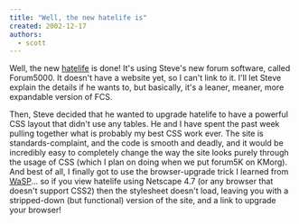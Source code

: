 ```yaml
---
title: "Well, the new hatelife is"
created: 2002-12-17
authors: 
  - scott
---
```


Well, the new [hatelife](http://hatelife.org/) is done! It's using Steve's new forum software, called Forum5000. It doesn't have a website yet, so I can't link to it. I'll let Steve explain the details if he wants to, but basically, it's a leaner, meaner, more expandable version of FCS.  
  
Then, Steve decided that he wanted to upgrade hatelife to have a powerful CSS layout that didn't use any tables. He and I have spent the past week pulling together what is probably my best CSS work ever. The site is standards-complaint, and the code is smooth and deadly, and it would be incredibly easy to completely change the way the site looks purely through the usage of CSS (which I plan on doing when we put forum5K on KMorg). And best of all, I finally got to use the browser-upgrade trick I learned from [WaSP](http://webstandards.org/act/campaign/buc/tips.html)... so if you view hatelife using Netscape 4.7 (or any browser that doesn't support CSS2) then the stylesheet doesn't load, leaving you with a stripped-down (but functional) version of the site, and a link to upgrade your browser!
